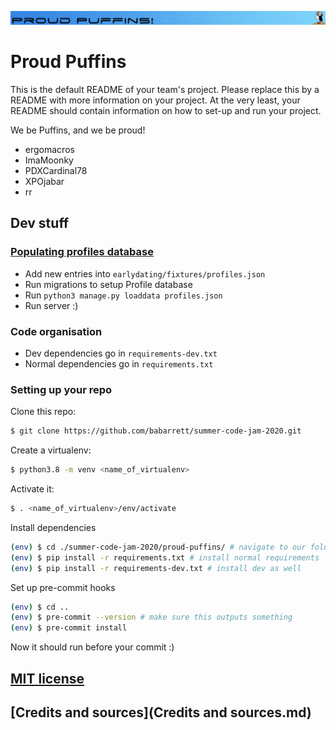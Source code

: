 ![Proud Puffins](images/Proud_Puffin_banner.png)
# Proud Puffins

This is the default README of your team's project. Please replace this by a README with more information on your project. At the very least, your README should contain information on how to set-up and run your project.

We be Puffins, and we be proud!
* ergomacros
* ImaMoonky
* PDXCardinal78
* XPOjabar
* rr


## Dev stuff

### [Populating profiles database](https://docs.djangoproject.com/en/3.0/howto/initial-data/)
- Add new entries into `earlydating/fixtures/profiles.json`
- Run migrations to setup Profile database
- Run ```python3 manage.py loaddata profiles.json```
- Run server :)


### Code organisation

- Dev dependencies go in `requirements-dev.txt`
- Normal dependencies go in `requirements.txt`

### Setting up your repo

Clone this repo:

```bash
$ git clone https://github.com/babarrett/summer-code-jam-2020.git
```

Create a virtualenv:

```bash
$ python3.8 -m venv <name_of_virtualenv>
```

Activate it:

```bash
$ . <name_of_virtualenv>/env/activate
```

Install dependencies

```bash
(env) $ cd ./summer-code-jam-2020/proud-puffins/ # navigate to our folder
(env) $ pip install -r requirements.txt # install normal requirements
(env) $ pip install -r requirements-dev.txt # install dev as well
```

Set up pre-commit hooks

```bash
(env) $ cd ..
(env) $ pre-commit --version # make sure this outputs something
(env) $ pre-commit install 
```

Now it should run before your commit :) 



## [MIT license](../LICENSE)

## [Credits and sources](Credits and sources.md)

